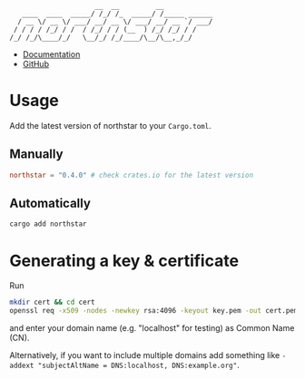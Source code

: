 ```
                     __  __         __
   ____  ____  _____/ /_/ /_  _____/ /_____ ______
  / __ \/ __ \/ ___/ __/ __ \/ ___/ __/ __ `/ ___/
 / / / / /_/ / /  / /_/ / / (__  ) /_/ /_/ / /
/_/ /_/\____/_/   \__/_/ /_/____/\__/\__,_/_/
```

- [Documentation](https://docs.rs/northstar)
- [GitHub](https://github.com/panicbit/northstar)

# Usage

Add the latest version of northstar to your `Cargo.toml`.

## Manually

```toml
northstar = "0.4.0" # check crates.io for the latest version
```

## Automatically

```sh
cargo add northstar
```

# Generating a key & certificate

Run
```sh
mkdir cert && cd cert
openssl req -x509 -nodes -newkey rsa:4096 -keyout key.pem -out cert.pem -days 365
```
and enter your domain name (e.g. "localhost" for testing) as Common Name (CN).

Alternatively, if you want to include multiple domains add something like `-addext "subjectAltName = DNS:localhost, DNS:example.org"`.
